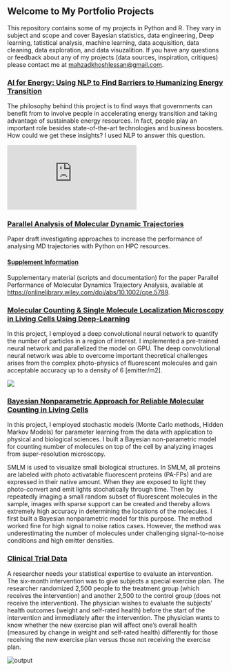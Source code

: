 ## Welcome to My Portfolio Projects

This repository contains some of my projects in Python and R. They vary in subject and scope and cover Bayesian statistics, data engineering, Deep learning, tatistical analysis, machine learning, data acquisition, data cleaning, data exploration, and data visuzalition. If you have any questions or feedback about any of my projects (data sources, inspiration, critiques) please contact me at mahzadkhoshlessan@gmail.com.

### [AI for Energy: Using NLP to Find Barriers to Humanizing Energy Transition](https://github.com/mkhoshle/AI-for-Energy)
The philosophy behind this project is to find ways that governments can benefit from to involve
people in accelerating energy transition and taking advantage of sustainable energy
resources. In fact, people play an important role besides state-of-the-art technologies and
business boosters. How could we get these insights? I used NLP to answer this question.

![out](https://mkhoshle.github.io/AI-for-Energy/ScattertextRankData12_India.html)

### [Parallel Analysis of Molecular Dynamic Trajectories](https://github.com/mkhoshle/paper-hpc-py-parallel-mdanalysis)
Paper draft investigating approaches to increase the performance of analysing MD trajectories with Python on HPC resources. 

#### [Supplement Information](https://github.com/mkhoshle/supplement-hpc-py-parallel-mdanalysis)
Supplementary material (scripts and documentation) for the paper Parallel Performance of Molecular Dynamics Trajectory Analysis, available at https://onlinelibrary.wiley.com/doi/abs/10.1002/cpe.5789.

### [Molecular Counting & Single Molecule Localization Microscopy in Living Cells Using Deep-Learning](https://github.com/mkhoshle/PORTFOLIO.github.io/tree/master/Molecular%20Counting)
In this project, I employed a deep convolutional neural network to quantify the number of particles in a region of interest. I implemented a pre-trained neural network and parallelized the model on GPU. The deep convolutional neural network was able to overcome important theoretical challenges arises from the complex photo-physics of fluorescent molecules and gain acceptable accuracy up to a density of 6 [emitter/m2].

![](https://github.com/mkhoshle/PORTFOLIO.github.io/blob/master/Molecular%20Counting/output.png)

### [Bayesian Nonparametric Approach for Reliable Molecular Counting in Living Cells](https://github.com/mkhoshle/PORTFOLIO.github.io/tree/master/Counting-Bayesian-statistics)
In this project, I employed stochastic models (Monte Carlo methods, Hidden Markov Models) for parameter learning from the data with application to physical and biological sciences. I built a Bayesian non-parametric model for counting number of molecules on top of the cell by analyzing images from super-resolution microscopy. 

SMLM is used to visualize small biological structures. In SMLM, all proteins are labeled with photo activatable fluorescent proteins (PA-FPs) and are expressed in their native amount. When they are exposed to light they photo-convert and emit lights stochatically through time. Then by repeatedly imaging a small random subset of fluorescent molecules in the sample, images with sparse support can be created and thereby allows extremely high accuracy in determining the locations of the molecules. I first built a Bayesian nonparametric model for this purpose. The method worked fine for high signal to noise ratios cases. However, the method was underestimating the number of molecules under challenging signal-to-noise conditions and high emitter densities.

### [Clinical Trial Data](https://github.com/mkhoshle/PORTFOLIO.github.io/tree/master/Clinical_trial_data)
A researcher needs your statistical expertise to evaluate an intervention. The six-month intervention was to give subjects a special exercise plan. The researcher randomized 2,500 people to the treatment group (which receives the intervention) and another 2,500 to the control group (does not receive the intervention).  The physician wishes to evaluate the subjects’ health outcomes (weight and self-rated health) before the start of the intervention and immediately after the intervention. The physician wants to know whether the new exercise plan will affect one’s overall health (measured by change in weight and self-rated health) differently for those receiving the new exercise plan versus those not receiving the exercise plan.

![output](https://github.com/mkhoshle/PORTFOLIO.github.io/blob/master/Clinical_trial_data/output_56_0.png)



